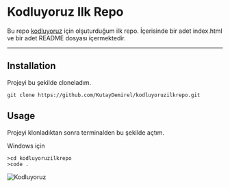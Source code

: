 # Kodluyoruz Ilk Repo
Bu repo [kodluyoruz](kodluyoruz.org) için olşuturduğum ilk repo. İçerisinde bir adet index.html ve bir adet README dosyası içermektedir.
***
## Installation
Projeyi bu şekilde cloneladım.

```git
git clone https://github.com/KutayDemirel/kodluyoruzilkrepo.git
```

## Usage
Projeyi klonladıktan sonra terminalden bu şekilde açtım.

Windows için

```
>cd kodluyoruzilkrepo
>code .
```
![Kodluyoruz](https://pbs.twimg.com/media/Dg7M-w3X0AEMsJ5?format=jpg&name=large)

